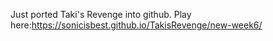 Just ported Taki's Revenge into github.
Play here:https://sonicisbest.github.io/TakisRevenge/new-week6/
